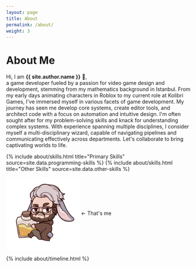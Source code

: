 ```yaml
---
layout: page
title: About
permalink: /about/
weight: 3
---
```


# **About Me**

Hi, I am **{{ site.author.name }}** :wave:,<br>
a game developer fueled by a passion for video game design and development, stemming from my mathematics background in Istanbul. From my early days animating characters in Roblox to my current role at Kolibri Games, I've immersed myself in various facets of game development. My journey has seen me develop core systems, create editor tools, and architect code with a focus on automation and intuitive design. I'm often sought after for my problem-solving skills and knack for understanding complex systems. With experience spanning multiple disciplines, I consider myself a multi-disciplinary wizard, capable of navigating pipelines and communicating effectively across departments. Let's collaborate to bring captivating worlds to life.
<div class="row">
{% include about/skills.html title="Primary Skills" source=site.data.programming-skills %}
{% include about/skills.html title="Other Skills" source=site.data.other-skills %}
</div>

<img style="vertical-align:middle" src="/assets/Y2.png" width="200" height="200"/> &larr; That's me

<div class="row">
{% include about/timeline.html %}
</div>